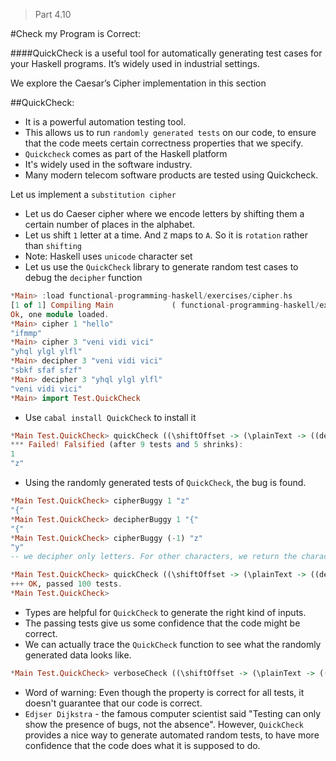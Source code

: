 > Part 4.10

#Check my Program is Correct:

####QuickCheck is a useful tool for automatically generating test cases for your Haskell programs. It’s widely used in industrial settings.

We explore the Caesar’s Cipher implementation in this section

##QuickCheck:
* It is a powerful automation testing tool.
* This allows us to run `randomly generated tests` on our code, to ensure that the code meets certain correctness properties that we specify.
* `Quickcheck` comes as part of the Haskell platform
* It's widely used in the software industry.
* Many modern telecom software products are tested using Quickcheck.

Let us implement a `substitution cipher`
* Let us do Caeser cipher where we encode letters by shifting them a certain number of places in the alphabet.
* Let us shift `1` letter at a time. And `Z` maps to `A`. So it is `rotation` rather than `shifting`
* Note: Haskell uses `unicode` character set
* Let us use the `QuickCheck` library to generate random test cases to debug the `decipher` function
```haskell
*Main> :load functional-programming-haskell/exercises/cipher.hs
[1 of 1] Compiling Main             ( functional-programming-haskell/exercises/cipher.hs, interpreted )
Ok, one module loaded.
*Main> cipher 1 "hello"
"ifmmp"
*Main> cipher 3 "veni vidi vici"
"yhql ylgl ylfl"
*Main> decipher 3 "veni vidi vici"
"sbkf sfaf sfzf"
*Main> decipher 3 "yhql ylgl ylfl"
"veni vidi vici"
*Main> import Test.QuickCheck
```
* Use `cabal install QuickCheck` to install it
```haskell
*Main Test.QuickCheck> quickCheck ((\shiftOffset -> (\plainText -> ((decipherBuggy shiftOffset (cipherBuggy shiftOffset plainText)) == plainText))) :: Int -> [Char] -> Bool)
*** Failed! Falsified (after 9 tests and 5 shrinks):
1
"z"
```
* Using the randomly generated tests of `QuickCheck`, the bug is found.
```haskell
*Main Test.QuickCheck> cipherBuggy 1 "z"
"{"
*Main Test.QuickCheck> decipherBuggy 1 "{"
"{"
*Main Test.QuickCheck> cipherBuggy (-1) "z"
"y"
-- we decipher only letters. For other characters, we return the character itself.
```
```haskell
*Main Test.QuickCheck> quickCheck ((\shiftOffset -> (\plainText -> ((decipher shiftOffset (cipher shiftOffset plainText)) == plainText))) :: Int -> [Char] -> Bool)
+++ OK, passed 100 tests.
*Main Test.QuickCheck>
```
* Types are helpful for `QuickCheck` to generate the right kind of inputs.
* The passing tests give us some confidence that the code might be correct.
* We can actually trace the `QuickCheck` function to see what the randomly generated data looks like.
```haskell
*Main Test.QuickCheck> verboseCheck ((\shiftOffset -> (\plainText -> ((decipher shiftOffset (cipher shiftOffset plainText)) == plainText))) :: Int -> [Char] -> Bool)
```
* Word of warning: Even though the property is correct for all tests, it doesn't guarantee that our code is correct. 
* `Edjser Dijkstra` - the famous computer scientist said "Testing can only show the presence of bugs, not the absence". However, `QuickCheck` provides a nice way to generate automated random tests, to have more confidence that the code does what it is supposed to do.
